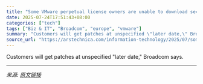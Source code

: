 ```yaml
---
title: "Some VMware perpetual license owners are unable to download security patches"
date: 2025-07-24T17:51:43+08:00
categories: ["tech"]
tags: ["Biz & IT", "Broadcom", "europe", "vmware"]
summary: "Customers will get patches at unspecified \"later date,\" Broadcom says."
source_url: "https://arstechnica.com/information-technology/2025/07/some-vmware-perpetual-license-owners-are-unable-to-download-security-patches/"
---
```


Customers will get patches at unspecified "later date," Broadcom says.

---

*来源: [原文链接](https://arstechnica.com/information-technology/2025/07/some-vmware-perpetual-license-owners-are-unable-to-download-security-patches/)*
